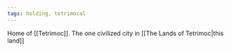 ```yaml
---
tags: holding, tetrimocal
---
```

Home of [[Tetrimoc]]. The one civilized city in [[The Lands of Tetrimoc|this land]]